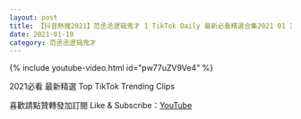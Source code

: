 ```yaml
---
layout: post
title: 【抖音熱搜2021】范丞丞逻辑鬼才 1 TikTok Daily 最新必看精選合集2021 01 10
date: 2021-01-10
category: 范丞丞逻辑鬼才
---
```


{% include youtube-video.html id="pw77uZV9Ve4" %}

2021必看 最新精選 Top TikTok Trending Clips

喜歡請點贊轉發加訂閱 Like & Subscribe：[YouTube](https://www.youtube.com/channel/UCAoR7VcanIPd04uEq_GIylA/videos)

